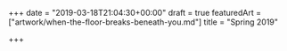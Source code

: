+++
date = "2019-03-18T21:04:30+00:00"
draft = true
featuredArt = ["artwork/when-the-floor-breaks-beneath-you.md"]
title = "Spring 2019"

+++
